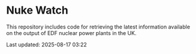 # Nuke Watch

This repository includes code for retrieving the latest information available on the output of EDF nuclear power plants in the UK.

Last updated: 2025-08-17 03:22
